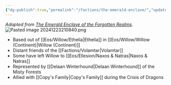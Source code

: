 ```yaml
---
{"dg-publish":true,"permalink":"/factions/the-emerald-enclave/","updated":"2024-12-24T22:03:00.553-06:00"}
---
```


*Adapted from [The Emerald Enclave of the Forgotten Realms](https://forgottenrealms.fandom.com/wiki/Emerald_Enclave).*
![Pasted image 20241223210840.png](/img/user/Images/Pasted%20image%2020241223210840.png)
- Based out of [[Eos/Willow/Ethelia\|Ethelia]] in [[Eos/Willow/Willow (Continent)\|Willow (Continent)]]
- Distant friends of the [[Factions/Volamtar\|Volamtar]] 
- Some have left Willow to [[Eos/Ellesion/Naxos & Natras\|Naxos & Natras]]
- Represented by [[Delaan Winterhound\|Delaan Winterhound]] of the Misty Forests
- Allied with [[Copy's Family\|Copy's Family]] during the Crisis of Dragons